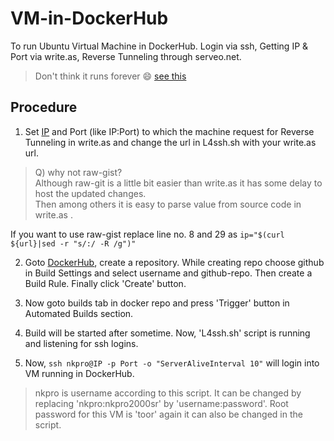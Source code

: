 # VM-in-DockerHub
To run Ubuntu Virtual Machine in DockerHub. Login via ssh, Getting IP &amp; Port via write.as, Reverse Tunneling through serveo.net.
> Don't think it runs forever :smile: [see this](https://success.docker.com/article/what-are-the-current-resource-limits-placed-on-automated-builds "It has some limitations")

## Procedure
1. Set [IP](http://serveo.net/ "I am using serveo.net") and Port (like IP:Port) to which the machine request for Reverse Tunneling in write.as and change the url in L4ssh.sh with your write.as url.  
> Q) why not raw-gist?  
> Although raw-git is a little bit easier than write.as it has some delay to host the updated changes.  
> Then among others it is easy to parse value from source code in write.as .  

If you want to use raw-gist replace line no. 8 and 29 as `ip="$(curl ${url}|sed -r "s/:/ -R /g")"`  

2. Goto [DockerHub](https://hub.docker.com/), create a repository. While creating repo choose github in Build Settings and select username and github-repo. Then create a Build Rule. Finally click 'Create' button.  

3. Now goto builds tab in docker repo and press 'Trigger' button in Automated Builds section.  

4. Build will be started after sometime. Now, 'L4ssh.sh' script is running and listening for ssh logins.

5. Now, `ssh nkpro@IP -p Port -o "ServerAliveInterval 10"` will login into VM running in DockerHub.
> nkpro is username according to this script. It can be changed by replacing 'nkpro:nkpro2000sr' by 'username:password'. Root password for this VM is 'toor' again it can also be changed in the script.
